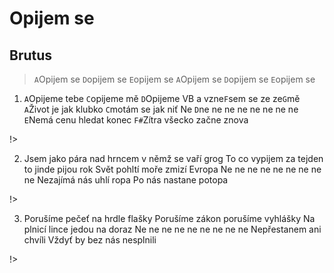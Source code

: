 # Opijem se
## Brutus
> `A`Opijem se `D`opijem se `E`opijem se
`A`Opijem se `D`opijem se `E`opijem se

1. `A`Opijeme tebe `C`opijeme mě
`D`Opijeme VB a vzne`F`sem se ze ze`G`mě
`A`Život je jak klubko `C`motám se jak niť
Ne `D`ne ne ne ne ne ne ne ne
`E`Nemá cenu hledat konec
`F#`Zítra všecko začne znova

!>

2. Jsem jako pára nad hrncem v němž se vaří grog
To co vypijem za tejden to jinde pijou rok
Svět pohltí moře zmizí Evropa
Ne ne ne ne ne ne ne ne ne
Nezajímá nás uhlí ropa
Po nás nastane potopa

!>

3. Porušíme pečeť na hrdle flašky
Porušíme zákon porušíme vyhlášky
Na plnicí lince jedou na doraz
Ne ne ne ne ne ne ne ne ne
Nepřestanem ani chvíli
Vždyť by bez nás nesplnili

!>
